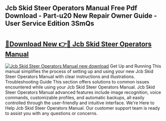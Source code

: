 ## Jcb Skid Steer Operators Manual Free Pdf Download - Part-u20 New Repair Owner Guide - User Service Edition 3SmQs

# <h2><a href="http://bc29995.oget.top/?id=Jcb+Skid+Steer+Operators+Manual">🔗Download New 👉🔴 Jcb Skid Steer Operators Manual</a></h2>

[![Jcb Skid Steer Operators Manual new download](https://i.imgur.com/5g1atiW.png)](http://bc29995.oget.top/?id=Jcb+Skid+Steer+Operators+Manual)
Get Up and Running This manual simplifies the process of setting up and using your new Jcb Skid Steer Operators Manual with clear instructions and illustrations. Troubleshooting Guide This section offers solutions to common issues encountered while using your Jcb Skid Steer Operators Manual. Jcb Skid Steer Operators Manual advanced features include image recognition, voice commands, customizable profiles, and automatic backups, all easily controlled through the user-friendly and intuitive interface. We're Here to Help Jcb Skid Steer Operators Manual. Our customer support team is ready to assist you with any questions or concerns.
